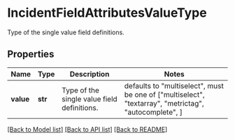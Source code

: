 # IncidentFieldAttributesValueType

Type of the single value field definitions.

## Properties
Name | Type | Description | Notes
------------ | ------------- | ------------- | -------------
**value** | **str** | Type of the single value field definitions. | defaults to "multiselect",  must be one of ["multiselect", "textarray", "metrictag", "autocomplete", ]

[[Back to Model list]](README.md#documentation-for-models) [[Back to API list]](README.md#documentation-for-api-endpoints) [[Back to README]](README.md)


